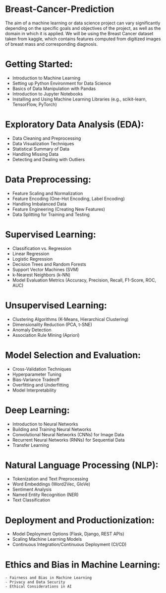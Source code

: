 # Breast-Cancer-Prediction
The aim of a machine learning or data science project can vary significantly depending on the specific goals and objectives of the project, as well as the domain in which it is applied. We will be using the Breast Cancer dataset taken from kaggle, which contains features computed from digitized images of breast mass and corresponding diagnosis.

# Getting Started:  
   - Introduction to Machine Learning
   - Setting up Python Environment for Data Science
   - Basics of Data Manipulation with Pandas
   - Introduction to Jupyter Notebooks
   - Installing and Using Machine Learning Libraries (e.g., scikit-learn, TensorFlow, PyTorch)

#  Exploratory Data Analysis (EDA):
   - Data Cleaning and Preprocessing
   - Data Visualization Techniques
   - Statistical Summary of Data
   - Handling Missing Data
   - Detecting and Dealing with Outliers

# Data Preprocessing:
   - Feature Scaling and Normalization
   - Feature Encoding (One-Hot Encoding, Label Encoding)
   - Handling Imbalanced Data
   - Feature Engineering (Creating New Features)
   - Data Splitting for Training and Testing

# Supervised Learning:
   - Classification vs. Regression
   - Linear Regression
   - Logistic Regression
   - Decision Trees and Random Forests
   - Support Vector Machines (SVM)
   - k-Nearest Neighbors (k-NN)
   - Model Evaluation Metrics (Accuracy, Precision, Recall, F1-Score, ROC, AUC)

# Unsupervised Learning:
   - Clustering Algorithms (K-Means, Hierarchical Clustering)
   - Dimensionality Reduction (PCA, t-SNE)
   - Anomaly Detection
   - Association Rule Mining (Apriori)

# Model Selection and Evaluation:
   - Cross-Validation Techniques
   - Hyperparameter Tuning
   - Bias-Variance Tradeoff
   - Overfitting and Underfitting
   - Model Interpretability

# Deep Learning:
   - Introduction to Neural Networks
   - Building and Training Neural Networks
   - Convolutional Neural Networks (CNNs) for Image Data
   - Recurrent Neural Networks (RNNs) for Sequential Data
   - Transfer Learning

# Natural Language Processing (NLP):
   - Tokenization and Text Preprocessing
   - Word Embeddings (Word2Vec, GloVe)
   - Sentiment Analysis
   - Named Entity Recognition (NER)
   - Text Classification

# Deployment and Productionization:
   - Model Deployment Options (Flask, Django, REST APIs)
   - Scaling Machine Learning Models
   - Continuous Integration/Continuous Deployment (CI/CD)

# Ethics and Bias in Machine Learning:
    - Fairness and Bias in Machine Learning
    - Privacy and Data Security
    - Ethical Considerations in AI


